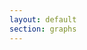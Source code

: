 ```yaml
---
layout: default
section: graphs
---
```

<link href="/mg/metricsgraphics.css" rel="stylesheet">
<script src='https://ajax.googleapis.com/ajax/libs/jquery/1.11.1/jquery.min.js'></script>
<script src='https://cdnjs.cloudflare.com/ajax/libs/d3/4.3.0/d3.min.js' charset='utf-8'></script>
<script src="/mg/metricsgraphics.min.js"></script>
<style>
.mg-active-datapoint-container { font-size: small; }
</style>

<div id="glucose-chart" style="width: 640px; height: 200px;"></div>
<div id="insulin-chart" style="width: 640px; height: 200px;"></div>
<div id="hba1c-chart" style="width: 640px; height: 200px;"></div>
<div id="bp-chart" style="width: 640px; height: 200px;"></div>
<div id="weight-chart" style="width: 640px; height: 200px;"></div>

<script>
d3.json('/data/glucose.json', function(data) {
    data = MG.convert.date(data, 'date', '%Y-%m-%dT%H:%M:%SZ');
    MG.data_graphic({
        title: "Glucose",
        data: data,
        animate_on_load: true,
        width: 640,
        height: 200,
        left: 100,
        target: document.getElementById('glucose-chart'),
        x_accessor: 'date',
        y_accessor: 'value',
        y_label: 'mmol/L'
    });
});
d3.json('/data/insulin.json', function(data) {
    for (var i = 0; i < data.length; i++) {
        data[i] = MG.convert.date(data[i], 'date', '%Y-%m-%dT%H:%M:%SZ');
    }
    MG.data_graphic({
        title: "Insulin",
        data: data,
        animate_on_load: true,
        width: 640,
        height: 200,
        left: 100,
        target: '#insulin-chart',
        legend: ['Fast-acting','Bolus'],
        legend_target: '.legend',
        x_accessor: 'date',
        y_accessor: 'value',
        aggregate_rollover: true,
        y_label: 'units'
    });
});
d3.json('/data/hba1c.json', function(data) {
    data = MG.convert.date(data, 'date', '%Y-%m-%dT%H:%M:%SZ');
    MG.data_graphic({
        title: "HbA1c",
        data: data,
        animate_on_load: true,
        width: 640,
        height: 200,
        left: 100,
        target: document.getElementById('hba1c-chart'),
        x_accessor: 'date',
        y_accessor: 'value',
        y_label: 'mmol/mol'
    });
});
d3.json('/data/weight.json', function(data) {
    data = MG.convert.date(data, 'date', '%Y-%m-%dT%H:%M:%SZ');
    MG.data_graphic({
        title: "Weight",
        data: data,
        animate_on_load: true,
        width: 640,
        height: 200,
        left: 100,
        target: document.getElementById('weight-chart'),
        x_accessor: 'date',
        y_accessor: 'value',
        y_label: 'lbs'
    });
});
d3.json('/data/bp.json', function(data) {
    for (var i = 0; i < data.length; i++) {
        data[i] = MG.convert.date(data[i], 'date', '%Y-%m-%dT%H:%M:%SZ');
    }
    MG.data_graphic({
        title: "Blood pressure",
        data: data,
        animate_on_load: true,
        width: 640,
        height: 200,
        left: 100,
        target: '#bp-chart',
        legend: ['Systolic','Diastolic'],
        legend_target: '.legend',
        x_accessor: 'date',
        y_accessor: 'value',
        aggregate_rollover: true,
        y_label: 'mmHg'
    });
});
</script>
